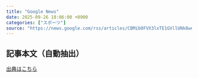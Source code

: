 ```yaml
---
title: "Google News"
date: 2025-09-26 18:06:00 +0900
categories: ["スポーツ"]
source: "https://news.google.com/rss/articles/CBMib0FVX3lxTE1GVllUNk8wejYtamxMbG1VSlZEeTN6RzVzWC0tWEdhSXVKUUJwQmNwNDRjR0F3LWlVZVludHBHUUtEUVB5b1FXMklkSGRUSUFrdlluODA5c3c5NnlxRjBaTVhNdDBkSkRRVXpMMnQyOA?oc=5"
---
```


## 記事本文（自動抽出）
<body class="y0K44d EA71Tc" id="readabilityBody"></body>

[出典はこちら](https://news.google.com/rss/articles/CBMib0FVX3lxTE1GVllUNk8wejYtamxMbG1VSlZEeTN6RzVzWC0tWEdhSXVKUUJwQmNwNDRjR0F3LWlVZVludHBHUUtEUVB5b1FXMklkSGRUSUFrdlluODA5c3c5NnlxRjBaTVhNdDBkSkRRVXpMMnQyOA?oc=5)
